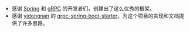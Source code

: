 - 感谢 [Spring](https://spring.io/) 和 [gRPC](https://grpc.io/) 的开发者们，创建出了这么优秀的框架。
- 感谢 [yidongnan](https://github.com/yidongnan) 的 [grpc-spring-boot-starter](https://github.com/yidongnan/grpc-spring-boot-starter)，为这个项目的实现和文档提供了许多思路。

